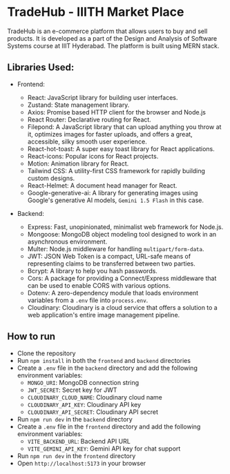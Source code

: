 # TradeHub - IIITH Market Place

TradeHub is an e-commerce platform that allows users to buy and sell products. It is developed as a part of the Design and Analysis of Software Systems course
at IIIT Hyderabad. The platform is built using MERN stack.

## Libraries Used:

- Frontend: 
    - React: JavaScript library for building user interfaces.
    - Zustand: State management library.
    - Axios: Promise based HTTP client for the browser and Node.js
    - React Router: Declarative routing for React.
    - Filepond: A JavaScript library that can upload anything you throw at it, optimizes images for faster uploads, and offers a great, accessible, silky smooth user experience.
    - React-hot-toast: A super easy toast library for React applications.
    - React-icons: Popular icons for React projects.
    - Motion: Animation library for React.
    - Tailwind CSS: A utility-first CSS framework for rapidly building custom designs.
    - React-Helmet: A document head manager for React.
    - Google-generative-ai: A library for generating images using Google's generative AI models, `Gemini 1.5 Flash` in this case.

- Backend:
    - Express: Fast, unopinionated, minimalist web framework for Node.js.
    - Mongoose: MongoDB object modeling tool designed to work in an asynchronous environment.
    - Multer: Node.js middleware for handling `multipart/form-data`.
    - JWT: JSON Web Token is a compact, URL-safe means of representing claims to be transferred between two parties.
    - Bcrypt: A library to help you hash passwords.
    - Cors: A package for providing a Connect/Express middleware that can be used to enable CORS with various options.
    - Dotenv: A zero-dependency module that loads environment variables from a `.env` file into `process.env`.
    - Cloudinary: Cloudinary is a cloud service that offers a solution to a web application's entire image management pipeline.

## How to run

- Clone the repository
- Run `npm install` in both the `frontend` and `backend` directories
- Create a `.env` file in the `backend` directory and add the following environment variables:
    - `MONGO_URI`: MongoDB connection string
    - `JWT_SECRET`: Secret key for JWT
    - `CLOUDINARY_CLOUD_NAME`: Cloudinary cloud name
    - `CLOUDINARY_API_KEY`: Cloudinary API key
    - `CLOUDINARY_API_SECRET`: Cloudinary API secret
- Run `npm run dev` in the `backend` directory
- Create a `.env` file in the `frontend` directory and add the following environment variables:
    - `VITE_BACKEND_URL`: Backend API URL
    - `VITE_GEMINI_API_KEY`: Gemini API key for chat support
- Run `npm run dev` in the `frontend` directory
- Open `http://localhost:5173` in your browser

